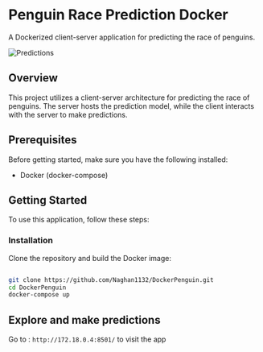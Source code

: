 # Penguin Race Prediction Docker

A Dockerized client-server application for predicting the race of penguins.


![Predictions]([https://ibb.co/Hd8hLVD])


## Overview

This project utilizes a client-server architecture for predicting the race of penguins. The server hosts the prediction model, while the client interacts with the server to make predictions.

## Prerequisites

Before getting started, make sure you have the following installed:

- Docker (docker-compose)

## Getting Started

To use this application, follow these steps:

### Installation

Clone the repository and build the Docker image:

```bash

git clone https://github.com/Naghan1132/DockerPenguin.git
cd DockerPenguin
docker-compose up
```

## Explore and make predictions

Go to : ```http://172.18.0.4:8501/```  to visit the app

